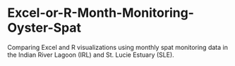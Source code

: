 # Excel-or-R-Month-Monitoring-Oyster-Spat
Comparing Excel and R visualizations using monthly spat monitoring data in the Indian River Lagoon (IRL) and St. Lucie Estuary (SLE).
